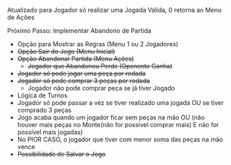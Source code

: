 Atualizado para Jogador só realizar uma Jogada Válida, 0 retorna ao Menu de Ações

Próximo Passo: Implementar Abandono de Partida

- Opção para Mostrar as Regras (Menu 1 ou 2 Jogadores)
- ~~Opção Sair do Jogo (Menu Inicial)~~
- ~~Opção Abandonar Partida (Menu Ações)~~
  - ~~Jogador que Abandonou Perde (Oponente Ganha)~~
- ~~Jogador só pode jogar uma peça por rodada~~
- ~~Jogador só pode comprar 3 peças por rodada~~
  - Jogador não pode comprar peça se já tiver Jogado
- Lógica de Turnos
- Jogador só pode passar a vez se tiver realizado uma jogada OU se tiver comprado 3 peças
- Jogo acaba quando um jogador ficar sem peças na mão OU (não houver mais peças no Monte(não for possível comprar mais) E não for possível mais jogadas)
- No PIOR CASO, o jogador que tiver com menor soma das peças na mão vence
- ~~Possibilidade de Salvar o Jogo~~
